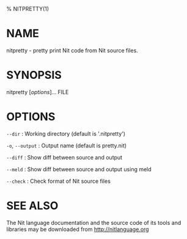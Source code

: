 % NITPRETTY(1)

# NAME

nitpretty - pretty print Nit code from Nit source files.

# SYNOPSIS

nitpretty [*options*]... FILE

# OPTIONS

`--dir`
:   Working directory (default is '.nitpretty')

`-o`, `--output`
:   Output name (default is pretty.nit)

`--diff`
:   Show diff between source and output

`--meld`
:   Show diff between source and output using meld

`--check`
:   Check format of Nit source files

# SEE ALSO

The Nit language documentation and the source code of its tools and libraries may be downloaded from <http://nitlanguage.org>
